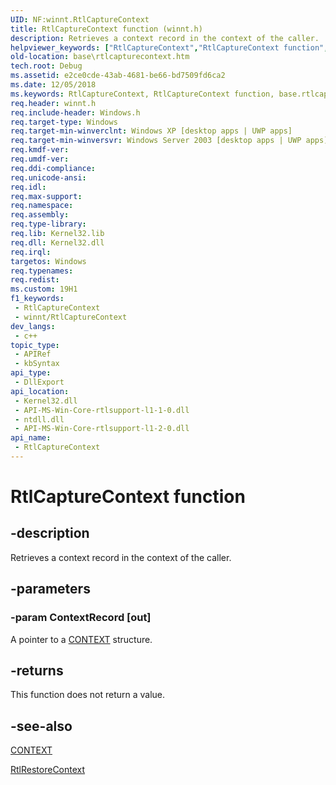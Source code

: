 ```yaml
---
UID: NF:winnt.RtlCaptureContext
title: RtlCaptureContext function (winnt.h)
description: Retrieves a context record in the context of the caller.
helpviewer_keywords: ["RtlCaptureContext","RtlCaptureContext function","base.rtlcapturecontext","winnt/RtlCaptureContext"]
old-location: base\rtlcapturecontext.htm
tech.root: Debug
ms.assetid: e2ce0cde-43ab-4681-be66-bd7509fd6ca2
ms.date: 12/05/2018
ms.keywords: RtlCaptureContext, RtlCaptureContext function, base.rtlcapturecontext, winnt/RtlCaptureContext
req.header: winnt.h
req.include-header: Windows.h
req.target-type: Windows
req.target-min-winverclnt: Windows XP [desktop apps | UWP apps]
req.target-min-winversvr: Windows Server 2003 [desktop apps | UWP apps]
req.kmdf-ver: 
req.umdf-ver: 
req.ddi-compliance: 
req.unicode-ansi: 
req.idl: 
req.max-support: 
req.namespace: 
req.assembly: 
req.type-library: 
req.lib: Kernel32.lib
req.dll: Kernel32.dll
req.irql: 
targetos: Windows
req.typenames: 
req.redist: 
ms.custom: 19H1
f1_keywords:
 - RtlCaptureContext
 - winnt/RtlCaptureContext
dev_langs:
 - c++
topic_type:
 - APIRef
 - kbSyntax
api_type:
 - DllExport
api_location:
 - Kernel32.dll
 - API-MS-Win-Core-rtlsupport-l1-1-0.dll
 - ntdll.dll
 - API-MS-Win-Core-rtlsupport-l1-2-0.dll
api_name:
 - RtlCaptureContext
---
```


# RtlCaptureContext function


## -description

Retrieves a 
   context record in the context of the caller.

## -parameters

### -param ContextRecord [out]

A pointer to a <a href="/windows/desktop/api/winnt/ns-winnt-arm64_nt_context">CONTEXT</a> structure.

## -returns

This function does not return a value.

## -see-also

<a href="/windows/desktop/api/winnt/ns-winnt-arm64_nt_context">CONTEXT</a>



<a href="/windows/desktop/api/winnt/nf-winnt-rtlrestorecontext">RtlRestoreContext</a>